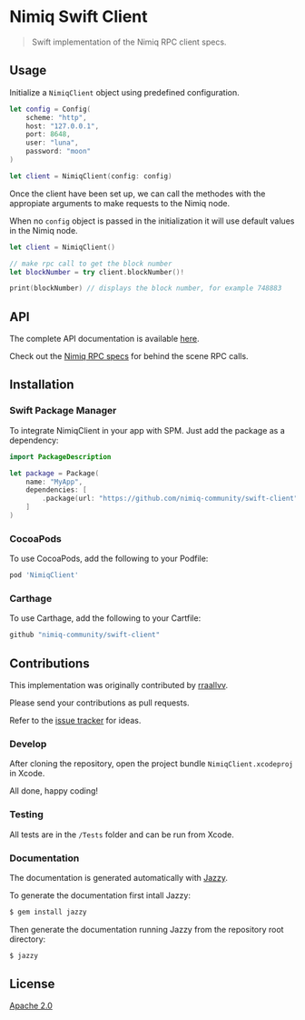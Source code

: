 Nimiq Swift Client
==================

> Swift implementation of the Nimiq RPC client specs.

## Usage

Initialize a `NimiqClient` object using predefined configuration.

```swift
let config = Config(
    scheme: "http",
    host: "127.0.0.1",
    port: 8648,
    user: "luna",
    password: "moon"
)

let client = NimiqClient(config: config)
```

Once the client have been set up, we can call the methodes with the appropiate arguments to make requests to the Nimiq node.

When no `config` object is passed in the initialization it will use default values in the Nimiq node.

```swift
let client = NimiqClient()

// make rpc call to get the block number
let blockNumber = try client.blockNumber()!

print(blockNumber) // displays the block number, for example 748883
```

## API

The complete API documentation is available [here](https://rraallvv.github.io/swift-client/).

Check out the [Nimiq RPC specs](https://github.com/nimiq/core-js/wiki/JSON-RPC-API) for behind the scene RPC calls.

## Installation

### Swift Package Manager

To integrate NimiqClient in your app with SPM. Just add the package as a dependency:

```swift
import PackageDescription

let package = Package(
    name: "MyApp",
    dependencies: [
        .package(url: "https://github.com/nimiq-community/swift-client", from: "0.0.1"),
    ]
)
```

### CocoaPods

To use CocoaPods, add the following to your Podfile:

```sh
pod 'NimiqClient'
```

### Carthage

To use Carthage, add the following to your Cartfile:

```sh
github "nimiq-community/swift-client"
```

## Contributions

This implementation was originally contributed by [rraallvv](https://github.com/rraallvv/).

Please send your contributions as pull requests.

Refer to the [issue tracker](https://github.com/nimiq-community/swift-client/issues) for ideas.

### Develop

After cloning the repository, open the project bundle `NimiqClient.xcodeproj` in Xcode.

All done, happy coding!

### Testing

All tests are in the `/Tests` folder and can be run from Xcode.

### Documentation

The documentation is generated automatically with [Jazzy](https://github.com/realm/jazzy).

To generate the documentation first intall Jazzy:

```sh
$ gem install jazzy
```

Then generate the documentation running Jazzy from the repository root directory:

```sh
$ jazzy
```

## License

[Apache 2.0](LICENSE.md)
